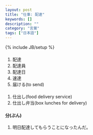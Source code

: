 ```yaml
---
layout: post
title: "仕事: 配達"
keywords: []
description: ""
category: "言葉"
tags: ["日本語"]
---
```

{% include JB/setup %}

####
1. 配達
2. 配達員
3. 配達日
4. 速達
5. 届ける(to send)

####
1. 仕出し(food delivery service)
2. 仕出し弁当(box lunches for delivery)


#### 分(ぶん)
1. 明日配達してもらうことになったんだ。

